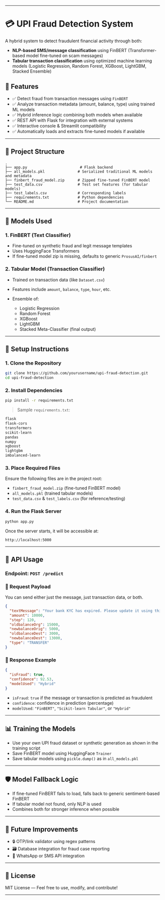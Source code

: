 
---

# 💳 UPI Fraud Detection System

A hybrid system to detect fraudulent financial activity through both:

* **NLP-based SMS/message classification** using FinBERT (Transformer-based model fine-tuned on scam messages)
* **Tabular transaction classification** using optimized machine learning models (Logistic Regression, Random Forest, XGBoost, LightGBM, Stacked Ensemble)

## 🔧 Features

* ✅ Detect fraud from transaction messages using `FinBERT`
* ✅ Analyze transaction metadata (amount, balance, type) using trained ML models
* ✅ Hybrid inference logic combining both models when available
* ✅ REST API with Flask for integration with external systems
* ✅ Interactive console & Streamlit compatibility
* ✅ Automatically loads and extracts fine-tuned models if available

---

## 📁 Project Structure

```
.
├── app.py                        # Flask backend
├── all_models.pkl               # Serialized traditional ML models and metadata
├── finbert_fraud_model.zip      # Zipped fine-tuned FinBERT model
├── test_data.csv                # Test set features (for tabular models)
├── test_labels.csv              # Corresponding labels
├── requirements.txt             # Python dependencies
└── README.md                    # Project documentation
```

---

## 🧠 Models Used

### 1. **FinBERT (Text Classifier)**

* Fine-tuned on synthetic fraud and legit message templates
* Uses HuggingFace Transformers
* If fine-tuned model zip is missing, defaults to generic `ProsusAI/finbert`

### 2. **Tabular Model (Transaction Classifier)**

* Trained on transaction data (like `Dataset.csv`)
* Features include `amount`, `balance`, `type`, `hour`, etc.
* Ensemble of:

  * Logistic Regression
  * Random Forest
  * XGBoost
  * LightGBM
  * Stacked Meta-Classifier (final output)

---

## 🚀 Setup Instructions

### 1. Clone the Repository

```bash
git clone https://github.com/yourusername/upi-fraud-detection.git
cd upi-fraud-detection
```

### 2. Install Dependencies

```bash
pip install -r requirements.txt
```

> Sample `requirements.txt`:

```txt
flask
flask-cors
transformers
scikit-learn
pandas
numpy
xgboost
lightgbm
imbalanced-learn
```

### 3. Place Required Files

Ensure the following files are in the project root:

* `finbert_fraud_model.zip` (fine-tuned FinBERT model)
* `all_models.pkl` (trained tabular models)
* `test_data.csv` & `test_labels.csv` (for reference/testing)

### 4. Run the Flask Server

```bash
python app.py
```

Once the server starts, it will be accessible at:

```
http://localhost:5000
```

---

## 📡 API Usage

### **Endpoint**: `POST /predict`

### 🔻 Request Payload

You can send either just the message, just transaction data, or both.

```json
{
  "textMessage": "Your bank KYC has expired. Please update it using this link.",
  "amount": 10000,
  "step": 120,
  "oldbalanceOrg": 15000,
  "newbalanceOrig": 5000,
  "oldbalanceDest": 3000,
  "newbalanceDest": 13000,
  "type": "TRANSFER"
}
```

### 🔺 Response Example

```json
{
  "isFraud": true,
  "confidence": 92.53,
  "modelUsed": "Hybrid"
}
```

* `isFraud`: `true` if the message or transaction is predicted as fraudulent
* `confidence`: confidence in prediction (percentage)
* `modelUsed`: `"FinBERT"`, `"Scikit-learn Tabular"`, or `"Hybrid"`

---

## 📊 Training the Models

* Use your own UPI fraud dataset or synthetic generation as shown in the training script
* Save FinBERT model using HuggingFace `Trainer`
* Save tabular models using `pickle.dump()` as in `all_models.pkl`

---

## 🛡️ Model Fallback Logic

* If fine-tuned FinBERT fails to load, falls back to generic sentiment-based FinBERT
* If tabular model not found, only NLP is used
* Combines both for stronger inference when possible

---

## 🎯 Future Improvements

* 🔒 OTP/link validator using regex patterns
* 🗃️ Database integration for fraud case reporting
* 📲 WhatsApp or SMS API integration

---

## 📜 License

MIT License — Feel free to use, modify, and contribute!

---
